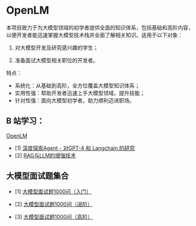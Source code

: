 # OpenLM


本项目致力于为大模型领域的初学者提供全面的知识体系，包括基础和高阶内容，以便开发者能迅速掌握大模型技术栈并全面了解相关知识。适用于以下对象：

1. 对大模型开发及研究感兴趣的学生；

2. 准备面试大模型相关职位的开发者。

特点：
- 系统化：从基础到高阶，全方位覆盖大模型知识体系；
- 实用性强：帮助开发者迅速上手大模型领域，提升技能；
- 针对性强：面向大模型初学者，助力顺利迈进职场。

## B 站学习：

[OpenLM](https://space.bilibili.com/1559433152)
- [1] [深度探索Agent - 对GPT-4 和 Langchain 的研究](https://www.bilibili.com/video/BV1kW4y1A7wt/)
- [2] [RAG与LLM的增强技术](https://www.bilibili.com/video/BV12C4y1C7t5)

## 大模型面试题集合


- [1] [大模型面试题1000问（入门）](大模型面试题集合/大模型面试题1000问（入门）.md)

- [2] [大模型面试题1000问（进阶）](大模型面试题集合/大模型面试题1000问（进阶）.md)

- [3] [大模型面试题1000问（高阶）](大模型面试题集合/大模型面试题1000问（高阶）.md)


